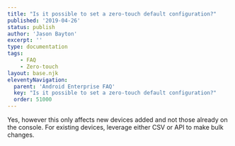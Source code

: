 ```yaml
---
title: "Is it possible to set a zero-touch default configuration?"
published: '2019-04-26'
status: publish
author: 'Jason Bayton'
excerpt: ''
type: documentation
tags: 
    - FAQ
    - Zero-touch
layout: base.njk
eleventyNavigation:
  parent: 'Android Enterprise FAQ'
  key: "Is it possible to set a zero-touch default configuration?"
  order: 51000
--- 
```

Yes, however this only affects new devices added and not those already on the console. For existing devices, leverage either CSV or API to make bulk changes.

